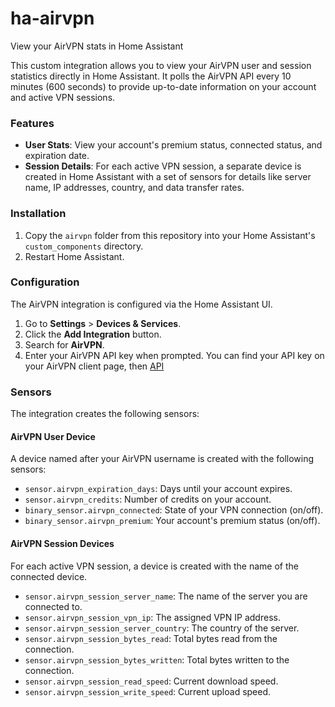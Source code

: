 # ha-airvpn
View your AirVPN stats in Home Assistant

This custom integration allows you to view your AirVPN user and session statistics directly in Home Assistant. It polls the AirVPN API every 10 minutes (600 seconds) to provide up-to-date information on your account and active VPN sessions.

### Features

-   **User Stats**: View your account's premium status, connected status, and expiration date.
-   **Session Details**: For each active VPN session, a separate device is created in Home Assistant with a set of sensors for details like server name, IP addresses, country, and data transfer rates.

### Installation

1.  Copy the `airvpn` folder from this repository into your Home Assistant's `custom_components` directory.
2.  Restart Home Assistant.

### Configuration

The AirVPN integration is configured via the Home Assistant UI.

1.  Go to **Settings** > **Devices & Services**.
2.  Click the **Add Integration** button.
3.  Search for **AirVPN**.
4.  Enter your AirVPN API key when prompted. You can find your API key on your AirVPN client page, then [API](https://airvpn.org/apisettings/) 

### Sensors

The integration creates the following sensors:

#### AirVPN User Device

A device named after your AirVPN username is created with the following sensors:

-   `sensor.airvpn_expiration_days`: Days until your account expires.
-   `sensor.airvpn_credits`: Number of credits on your account.
-   `binary_sensor.airvpn_connected`: State of your VPN connection (on/off).
-   `binary_sensor.airvpn_premium`: Your account's premium status (on/off).

#### AirVPN Session Devices

For each active VPN session, a device is created with the name of the connected device.

-   `sensor.airvpn_session_server_name`: The name of the server you are connected to.
-   `sensor.airvpn_session_vpn_ip`: The assigned VPN IP address.
-   `sensor.airvpn_session_server_country`: The country of the server.
-   `sensor.airvpn_session_bytes_read`: Total bytes read from the connection.
-   `sensor.airvpn_session_bytes_written`: Total bytes written to the connection.
-   `sensor.airvpn_session_read_speed`: Current download speed.
-   `sensor.airvpn_session_write_speed`: Current upload speed.